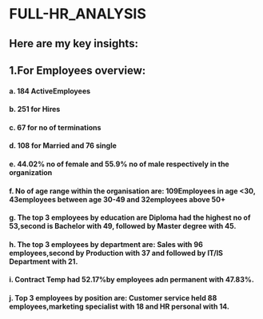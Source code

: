 # FULL-HR_ANALYSIS
## Here are my key insights:
## 1.For Employees overview:
#### a. 184 ActiveEmployees
#### b. 251 for Hires
#### c. 67 for no of terminations
#### d. 108 for Married and 76 single
#### e. 44.02% no of female and 55.9% no of male respectively in the  organization
#### f. No of age  range within the  organisation are: 109Employees in age <30, 43employees between age 30-49 and 32employees above 50+
#### g. The top 3 employees by education are Diploma  had the highest no of 53,second is Bachelor with 49, followed by Master degree with 45.
#### h. The top 3 employees by department are: Sales with 96 employees,second by Production with 37 and followed by IT/IS Department with 21.
#### i. Contract Temp had 52.17%by employees adn permanent with 47.83%.
#### j. Top 3 employees by position are: Customer service held 88 employees,marketing specialist with 18 and HR personal with 14.
